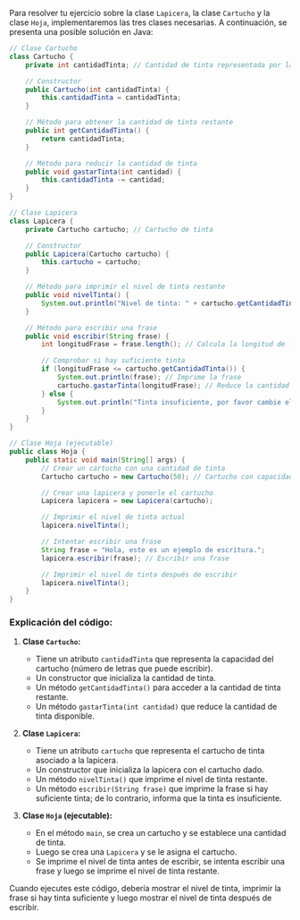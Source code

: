 Para resolver tu ejercicio sobre la clase `Lapicera`, la clase `Cartucho` y la clase `Hoja`, implementaremos las tres clases necesarias. A continuación, se presenta una posible solución en Java:

```java
// Clase Cartucho
class Cartucho {
    private int cantidadTinta; // Cantidad de tinta representada por la cantidad de letras que se pueden escribir

    // Constructor
    public Cartucho(int cantidadTinta) {
        this.cantidadTinta = cantidadTinta;
    }

    // Método para obtener la cantidad de tinta restante
    public int getCantidadTinta() {
        return cantidadTinta;
    }

    // Método para reducir la cantidad de tinta
    public void gastarTinta(int cantidad) {
        this.cantidadTinta -= cantidad;
    }
}

// Clase Lapicera
class Lapicera {
    private Cartucho cartucho; // Cartucho de tinta

    // Constructor
    public Lapicera(Cartucho cartucho) {
        this.cartucho = cartucho;
    }

    // Método para imprimir el nivel de tinta restante
    public void nivelTinta() {
        System.out.println("Nivel de tinta: " + cartucho.getCantidadTinta() + " letras.");
    }

    // Método para escribir una frase
    public void escribir(String frase) {
        int longitudFrase = frase.length(); // Calcula la longitud de la frase

        // Comprobar si hay suficiente tinta
        if (longitudFrase <= cartucho.getCantidadTinta()) {
            System.out.println(frase); // Imprime la frase
            cartucho.gastarTinta(longitudFrase); // Reduce la cantidad de tinta
        } else {
            System.out.println("Tinta insuficiente, por favor cambie el cartucho.");
        }
    }
}

// Clase Hoja (ejecutable)
public class Hoja {
    public static void main(String[] args) {
        // Crear un cartucho con una cantidad de tinta
        Cartucho cartucho = new Cartucho(50); // Cartucho con capacidad para escribir 50 letras

        // Crear una lapicera y ponerle el cartucho
        Lapicera lapicera = new Lapicera(cartucho);

        // Imprimir el nivel de tinta actual
        lapicera.nivelTinta();

        // Intentar escribir una frase
        String frase = "Hola, este es un ejemplo de escritura.";
        lapicera.escribir(frase); // Escribir una frase

        // Imprimir el nivel de tinta después de escribir
        lapicera.nivelTinta();
    }
}
```

### Explicación del código:

1. **Clase `Cartucho`:**
   - Tiene un atributo `cantidadTinta` que representa la capacidad del cartucho (número de letras que puede escribir).
   - Un constructor que inicializa la cantidad de tinta.
   - Un método `getCantidadTinta()` para acceder a la cantidad de tinta restante.
   - Un método `gastarTinta(int cantidad)` que reduce la cantidad de tinta disponible.

2. **Clase `Lapicera`:**
   - Tiene un atributo `cartucho` que representa el cartucho de tinta asociado a la lapicera.
   - Un constructor que inicializa la lapicera con el cartucho dado.
   - Un método `nivelTinta()` que imprime el nivel de tinta restante.
   - Un método `escribir(String frase)` que imprime la frase si hay suficiente tinta; de lo contrario, informa que la tinta es insuficiente.

3. **Clase `Hoja` (ejecutable):**
   - En el método `main`, se crea un cartucho y se establece una cantidad de tinta.
   - Luego se crea una `Lapicera` y se le asigna el cartucho.
   - Se imprime el nivel de tinta antes de escribir, se intenta escribir una frase y luego se imprime el nivel de tinta restante.

Cuando ejecutes este código, debería mostrar el nivel de tinta, imprimir la frase si hay tinta suficiente y luego mostrar el nivel de tinta después de escribir.
